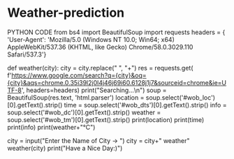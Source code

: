# Weather-prediction
PYTHON CODE from bs4 import BeautifulSoup import requests headers = { 'User-Agent': 'Mozilla/5.0 (Windows NT 10.0; Win64; x64) AppleWebKit/537.36 (KHTML, like Gecko) Chrome/58.0.3029.110 Safari/537.3'}

def weather(city): city = city.replace(" ", "+") res = requests.get( f'https://www.google.com/search?q={city}&oq={city}&aqs=chrome.0.35i39l2j0l4j46j69i60.6128j1j7&sourceid=chrome&ie=UTF-8', headers=headers) print("Searching...\n") soup = BeautifulSoup(res.text, 'html.parser') location = soup.select('#wob_loc')[0].getText().strip() time = soup.select('#wob_dts')[0].getText().strip() info = soup.select('#wob_dc')[0].getText().strip() weather = soup.select('#wob_tm')[0].getText().strip() print(location) print(time) print(info) print(weather+"°C")

city = input("Enter the Name of City -> ") city = city+" weather" weather(city) print("Have a Nice Day:)")
